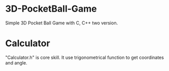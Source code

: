 # 3D-PocketBall-Game
Simple 3D Pocket Ball Game with C, C++ two version.



# Calculator
  "Calculator.h" is core skill. It use trigonometrical function to get coordinates and angle.
  
